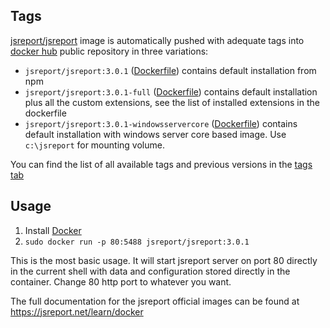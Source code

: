 
Tags
----

[jsreport/jsreport](https://hub.docker.com/r/jsreport/jsreport/) image is automatically pushed with adequate tags into [docker hub](https://www.docker.com/)  public repository in three variations:

- `jsreport/jsreport:3.0.1` ([Dockerfile](https://github.com/jsreport/jsreport/blob/master/docker/default/Dockerfile))  contains default installation from npm
- `jsreport/jsreport:3.0.1-full` ([Dockerfile](https://github.com/jsreport/jsreport/blob/master/docker/full/Dockerfile)) contains default installation plus all the custom extensions, see the list of installed extensions in the dockerfile
- `jsreport/jsreport:3.0.1-windowsservercore` ([Dockerfile](https://github.com/jsreport/jsreport/blob/master/docker/windowsservercore/Dockerfile)) contains default installation with windows server core based image. Use `c:\jsreport` for mounting volume.

You can find the list of all available tags and previous versions in the [tags tab](https://hub.docker.com/r/jsreport/jsreport/tags/)

Usage
-----

1. Install [Docker](https://www.docker.com/)
2. `sudo docker run -p 80:5488 jsreport/jsreport:3.0.1`

This is the most basic usage. It will start jsreport server on port 80 directly in the current shell with data and configuration stored directly in the container. Change 80 http port to whatever you want.

The full documentation for the jsreport official images can be found at https://jsreport.net/learn/docker
